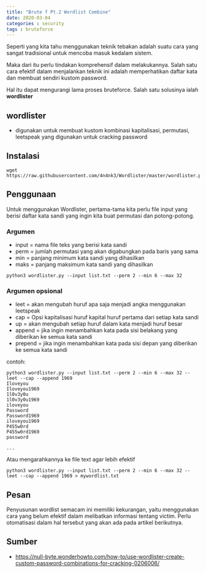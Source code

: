 ```yaml
---
title: "Brute f Pt.2 Wordlist Combine"
date: 2020-03-04
categories : security
tags : bruteforce
---
```


Seperti yang kita tahu menggunakan teknik tebakan adalah suatu cara yang sangat tradisional untuk mencoba masuk kedalam sistem. 

Maka dari itu perlu tindakan komprehensif dalam melakukannya. Salah satu cara efektif dalam menjalankan teknik ini adalah memperhatikan daftar kata dan membuat sendiri kustom password. 

Hal itu dapat mengurangi lama proses bruteforce. Salah satu solusinya ialah **wordlister**

## wordlister

* digunakan untuk membuat kustom kombinasi kapitalisasi, permutasi, leetspeak yang digunakan untuk cracking password

## Instalasi

```
wget https://raw.githubusercontent.com/4n4nk3/Wordlister/master/wordlister.py
```

## Penggunaan

Untuk menggunakan Wordlister, pertama-tama kita perlu file input yang berisi daftar kata sandi yang ingin kita buat permutasi dan potong-potong.

### Argumen 

* input = nama file teks yang berisi kata sandi
* perm = jumlah permutasi yang akan digabungkan pada baris yang sama
* min = panjang minimum kata sandi yang dihasilkan
* maks = panjang maksimum kata sandi yang dihasilkan

```
python3 wordlister.py --input list.txt --perm 2 --min 6 --max 32
```

### Argumen opsional

* leet = akan mengubah huruf apa saja menjadi angka menggunakan leetspeak
* cap = Opsi kapitalisasi huruf kapital huruf pertama dari setiap kata sandi
* up = akan mengubah setiap huruf dalam kata menjadi huruf besar
* append = jika ingin menambahkan kata pada sisi belakang yang diberikan ke semua kata sandi
* prepend = jika ingin menambahkan kata pada sisi depan yang diberikan ke semua kata sandi

contoh:

```
python3 wordlister.py --input list.txt --perm 2 --min 6 --max 32 --leet --cap --append 1969
Iloveyou
Iloveyou1969
1l0v3y0u
1l0v3y0u1969
iloveyou
Password
Password1969
iloveyou1969
P455w0rd
P455w0rd1969
password

...
```

Atau mengarahkannya ke file text agar lebih efektif

```
python3 wordlister.py --input list.txt --perm 2 --min 6 --max 32 --leet --cap --append 1969 > mywordlist.txt
```

## Pesan

Penyusunan wordlist semacam ini memiliki kekurangan, yaitu menggunakan cara yang belum efektif dalam melibatkan informasi tentang victim. Perlu otomatisasi dalam hal tersebut yang akan ada pada artikel berikutnya.

## Sumber
* https://null-byte.wonderhowto.com/how-to/use-wordlister-create-custom-password-combinations-for-cracking-0206006/